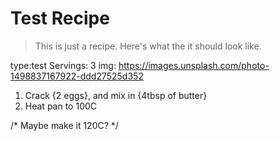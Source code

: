 # Test Recipe

> This is just a recipe. Here's what the it should look like.

type:test
Servings: 3
img: https://images.unsplash.com/photo-1498837167922-ddd27525d352


1. Crack {2 eggs}, and mix in {4tbsp of butter}
2. Heat pan to 100C

/* Maybe make it 120C? */